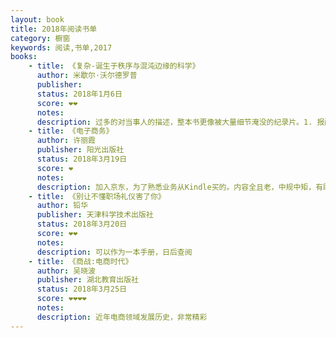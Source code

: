 ```yaml
---
layout: book
title: 2018年阅读书单
category: 橱窗
keywords: 阅读,书单,2017
books:
    - title: 《复杂-诞生于秩序与混沌边缘的科学》
      author: 米歇尔·沃尔德罗普
      publisher:
      status: 2018年1月6日
      score: ❤❤
      notes:  
      description: 过多的对当事人的描述，整本书更像被大量细节淹没的纪录片。1. 报酬递增导致系统最终状态取决于最初状态的微小随机。2. 复杂程度低于阈值，相变不会发生。高于阈值，自动催化现象就变得不可避免
    - title: 《电子商务》
      author: 许丽霞
      publisher: 阳光出版社
      status: 2018年3月19日
      score: ❤
      notes:  
      description: 加入京东，为了熟悉业务从Kindle买的。内容全且老，中规中矩，有助于对电商领域有个全面的认识。
    - title: 《别让不懂职场礼仪害了你》
      author: 铅华
      publisher: 天津科学技术出版社
      status: 2018年3月20日
      score: ❤❤
      notes:  
      description: 可以作为一本手册，日后查阅
    - title: 《商战:电商时代》
      author: 吴晓波
      publisher: 湖北教育出版社
      status: 2018年3月25日
      score: ❤❤❤❤
      notes:  
      description: 近年电商领域发展历史，非常精彩
---
```

